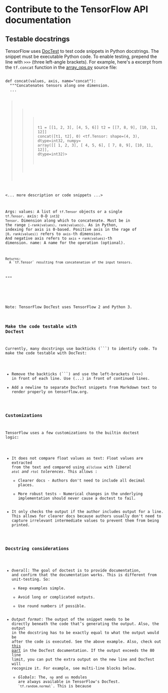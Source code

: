 # Contribute to the TensorFlow API documentation

## Testable docstrings

TensorFlow uses [DocTest](https://docs.python.org/3/library/doctest.html) to
test code snippets in Python docstrings. The snippet must be executable Python
code. To enable testing, prepend the line with `>>>` (three left-angle
brackets). For example, here's a excerpt from the `tf.concat` function in the
[array_ops.py](https://www.tensorflow.org/code/tensorflow/python/ops/array_ops.py)
source file:

 <code>
def concat(values, axis, name="concat"):
  """Concatenates tensors along one dimension.
  ...

  >>> t1 = [[1, 2, 3], [4, 5, 6]]
  >>> t2 = [[7, 8, 9], [10, 11, 12]]
  >>> concat([t1, t2], 0)
  <tf.Tensor: shape=(4, 3), dtype=int32, numpy=
  array([[ 1,  2,  3],
         [ 4,  5,  6],
         [ 7,  8,  9],
         [10, 11, 12]], dtype=int32)>

  <... more description or code snippets ...>

  Args:
    values: A list of `tf.Tensor` objects or a single `tf.Tensor`.
    axis: 0-D `int32` `Tensor`.  Dimension along which to concatenate. Must be
      in the range `[-rank(values), rank(values))`. As in Python, indexing for
      axis is 0-based. Positive axis in the rage of `[0, rank(values))` refers
      to `axis`-th dimension. And negative axis refers to `axis +
      rank(values)`-th dimension.
    name: A name for the operation (optional).

    Returns:
      A `tf.Tensor` resulting from concatenation of the input tensors.
  """

  <code here>
 </code>

Note: TensorFlow DocTest uses TensorFlow 2 and Python 3.

### Make the code testable with DocTest

Currently, many docstrings use backticks (```) to identify code. To make the
code testable with DocTest:

- Remove the backticks (```) and use the left-brackets (>>>) in front of each
  line. Use (...) in front of continued lines.
- Add a newline to separate DocTest snippets from Markdown text to
  render properly on tensorflow.org.

### Customizations

TensorFlow uses a few customizations to the builtin doctest logic:

- It does not compare float values as text: Float values are extracted from
  the text and compared using `allclose` with _liberal `atol` and `rtol`
  tolerences_. This allows :
  - Clearer docs - Authors don't need to include all decimal places.
  - More robust tests - Numerical changes in the underlying implementation
    should never cause a doctest to fail.
- It only checks the output if the author includes output for a line. This
  allows for clearer docs because authors usually don't need to capture
  irrelevant intermediate values to prevent them from being printed.

### Docstring considerations

- _Overall_: The goal of doctest is to provide documentation, and confirm that
  the documentation works. This is different from unit-testing. So:
  - Keep examples simple.
  - Avoid long or complicated outputs.
  - Use round numbers if possible.
- _Output format_: The output of the snippet needs to be directly beneath the
  code that’s generating the output. Also, the output in the docstring has to
  be exactly equal to what the output would be after the code is executed. See
  the above example. Also, check out
  [this part](https://docs.python.org/3/library/doctest.html#warnings) in the
  DocTest documentation. If the output exceeds the 80 line limit, you can put
  the extra output on the new line and DocTest will recognize it. For example,
  see multi-line blocks below.
  - _Globals_: The, `np` and `os` modules are always
  available in TensorFlow's DocTest.
  <code>&#96;tf.random.normal&#96;</code>. This is because
